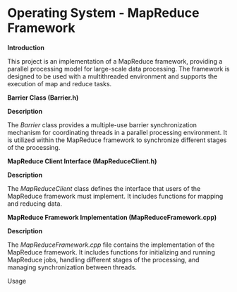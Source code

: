 # Operating System - MapReduce Framework
**Introduction**

This project is an implementation of a MapReduce framework, providing a parallel processing model for large-scale data processing. The framework is designed to be used with a multithreaded environment and supports the execution of map and reduce tasks.

**Barrier Class (Barrier.h)**

**Description**

The *Barrier* class provides a multiple-use barrier synchronization mechanism for coordinating threads in a parallel processing environment. It is utilized within the MapReduce framework to synchronize different stages of the processing.

**MapReduce Client Interface (MapReduceClient.h)**

**Description**

The *MapReduceClient* class defines the interface that users of the MapReduce framework must implement. It includes functions for mapping and reducing data.

**MapReduce Framework Implementation (MapReduceFramework.cpp)**

**Description**

The *MapReduceFramework.cpp* file contains the implementation of the MapReduce framework. It includes functions for initializing and running MapReduce jobs, handling different stages of the processing, and managing synchronization between threads.

Usage
